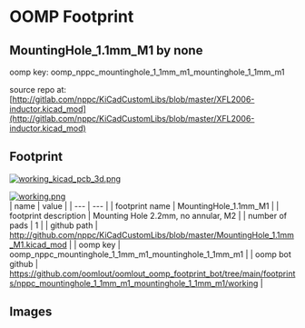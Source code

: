 # OOMP Footprint  
## MountingHole_1.1mm_M1  by none  
  
oomp key: oomp_nppc_mountinghole_1_1mm_m1_mountinghole_1_1mm_m1  
  
source repo at: [http://gitlab.com/nppc/KiCadCustomLibs/blob/master/XFL2006-inductor.kicad_mod](http://gitlab.com/nppc/KiCadCustomLibs/blob/master/XFL2006-inductor.kicad_mod)  
## Footprint  
  
[![working_kicad_pcb_3d.png](working_kicad_pcb_3d_600.png)](working_kicad_pcb_3d.png)  
  
[![working.png](working_600.png)](working.png)  
| name | value | 
| --- | --- | 
| footprint name | MountingHole_1.1mm_M1 | 
| footprint description | Mounting Hole 2.2mm, no annular, M2 | 
| number of pads | 1 | 
| github path | http://github.com/nppc/KiCadCustomLibs/blob/master/MountingHole_1.1mm_M1.kicad_mod | 
| oomp key | oomp_nppc_mountinghole_1_1mm_m1_mountinghole_1_1mm_m1 | 
| oomp bot github | https://github.com/oomlout/oomlout_oomp_footprint_bot/tree/main/footprints/nppc_mountinghole_1_1mm_m1_mountinghole_1_1mm_m1/working | 
## Images  
